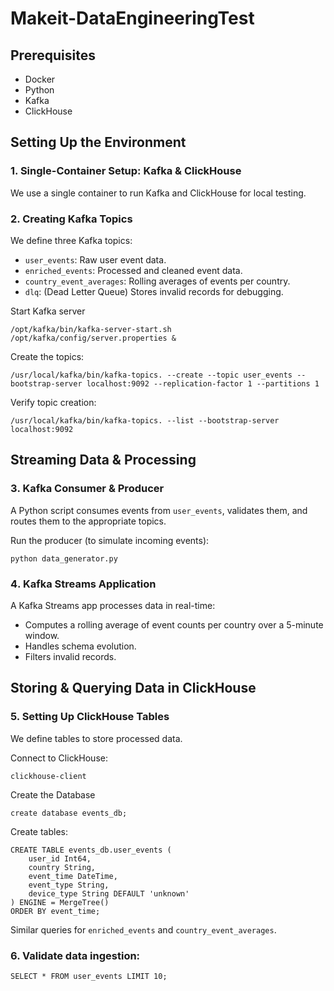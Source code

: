 # Makeit-DataEngineeringTest

## Prerequisites
- Docker
- Python
- Kafka
- ClickHouse

##  Setting Up the Environment

### 1️. Single-Container Setup: Kafka & ClickHouse
We use a single container to run Kafka and ClickHouse for local testing. 


### 2️. Creating Kafka Topics
We define three Kafka topics:
- `user_events`: Raw user event data.
- `enriched_events`: Processed and cleaned event data.
- `country_event_averages`: Rolling averages of events per country.
- `dlq`: (Dead Letter Queue) Stores invalid records for debugging.

Start Kafka server
```
/opt/kafka/bin/kafka-server-start.sh /opt/kafka/config/server.properties &

```

Create the topics:
```
/usr/local/kafka/bin/kafka-topics. --create --topic user_events --bootstrap-server localhost:9092 --replication-factor 1 --partitions 1
```

Verify topic creation:
```
/usr/local/kafka/bin/kafka-topics. --list --bootstrap-server localhost:9092
```

##  Streaming Data & Processing

### 3️. Kafka Consumer & Producer
A Python script consumes events from `user_events`, validates them, and routes them to the appropriate topics.

Run the producer (to simulate incoming events):
```
python data_generator.py
```

### 4️. Kafka Streams Application
A Kafka Streams app processes data in real-time:
- Computes a rolling average of event counts per country over a 5-minute window.
- Handles schema evolution.
- Filters invalid records.

## Storing & Querying Data in ClickHouse

### 5. Setting Up ClickHouse Tables
We define tables to store processed data.

Connect to ClickHouse:
```
clickhouse-client
```

Create the Database
```
create database events_db;
```

Create tables:
```
CREATE TABLE events_db.user_events (
    user_id Int64,
    country String,
    event_time DateTime,
    event_type String,
    device_type String DEFAULT 'unknown'
) ENGINE = MergeTree()
ORDER BY event_time;
```

Similar queries for `enriched_events` and `country_event_averages`.


### 6. Validate data ingestion:
```
SELECT * FROM user_events LIMIT 10;
```
